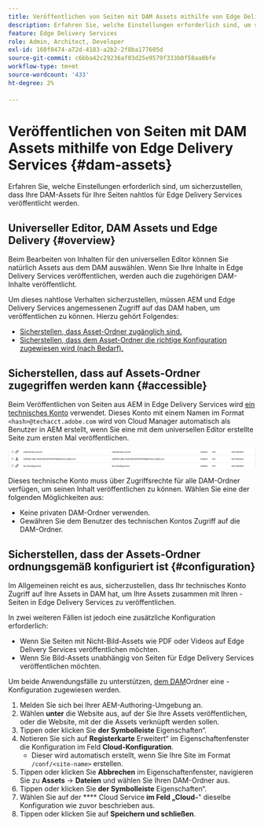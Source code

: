 ```yaml
---
title: Veröffentlichen von Seiten mit DAM Assets mithilfe von Edge Delivery Services
description: Erfahren Sie, welche Einstellungen erforderlich sind, um sicherzustellen, dass Ihre DAM-Assets für Ihre Seiten nahtlos für Edge Delivery Services veröffentlicht werden.
feature: Edge Delivery Services
role: Admin, Architect, Developer
exl-id: 160f0474-a72d-4183-a2b2-2f8ba177605d
source-git-commit: c6bba42c29236af03d25e9579f333b0f58aa0bfe
workflow-type: tm+mt
source-wordcount: '433'
ht-degree: 2%

---
```


# Veröffentlichen von Seiten mit DAM Assets mithilfe von Edge Delivery Services {#dam-assets}

Erfahren Sie, welche Einstellungen erforderlich sind, um sicherzustellen, dass Ihre DAM-Assets für Ihre Seiten nahtlos für Edge Delivery Services veröffentlicht werden.

## Universeller Editor, DAM Assets und Edge Delivery {#overview}

Beim Bearbeiten von Inhalten für den universellen Editor können Sie natürlich Assets aus dem DAM auswählen. Wenn Sie Ihre Inhalte in Edge Delivery Services veröffentlichen, werden auch die zugehörigen DAM-Inhalte veröffentlicht.

Um dieses nahtlose Verhalten sicherzustellen, müssen AEM und Edge Delivery Services angemessenen Zugriff auf das DAM haben, um veröffentlichen zu können. Hierzu gehört Folgendes:

* [Sicherstellen, dass Asset-Ordner zugänglich sind.](#accessible)
* [Sicherstellen, dass dem Asset-Ordner die richtige Konfiguration zugewiesen wird (nach Bedarf).](#configuration)

## Sicherstellen, dass auf Assets-Ordner zugegriffen werden kann {#accessible}

Beim Veröffentlichen von Seiten aus AEM in Edge Delivery Services wird [ein technisches Konto](/help/implementing/developing/introduction/generating-access-tokens-for-server-side-apis.md) verwendet. Dieses Konto mit einem Namen im Format `<hash>@techacct.adobe.com` wird von Cloud Manager automatisch als Benutzer in AEM erstellt, wenn Sie eine mit dem universellen Editor erstellte Seite zum ersten Mal veröffentlichen.

![Technisches Konto](/help/edge/wysiwyg-authoring/assets/dam-assets/technical-account.png)

Dieses technische Konto muss über Zugriffsrechte für alle DAM-Ordner verfügen, um seinen Inhalt veröffentlichen zu können. Wählen Sie eine der folgenden Möglichkeiten aus:

* Keine privaten DAM-Ordner verwenden.
* Gewähren Sie dem Benutzer des technischen Kontos Zugriff auf die DAM-Ordner.

## Sicherstellen, dass der Assets-Ordner ordnungsgemäß konfiguriert ist {#configuration}

Im Allgemeinen reicht es aus, sicherzustellen, dass Ihr technisches Konto Zugriff auf Ihre Assets in DAM hat, um Ihre Assets zusammen mit Ihren -Seiten in Edge Delivery Services zu veröffentlichen.

In zwei weiteren Fällen ist jedoch eine zusätzliche Konfiguration erforderlich:

* Wenn Sie Seiten mit Nicht-Bild-Assets wie PDF oder Videos auf Edge Delivery Services veröffentlichen möchten.
* Wenn Sie Bild-Assets unabhängig von Seiten für Edge Delivery Services veröffentlichen möchten.

Um beide Anwendungsfälle zu unterstützen, [ dem DAM](/help/implementing/developing/introduction/configurations.md)Ordner eine -Konfiguration zugewiesen werden.

1. Melden Sie sich bei Ihrer AEM-Authoring-Umgebung an.
1. Wählen **unter** die Website aus, auf der Sie Ihre Assets veröffentlichen, oder die Website, mit der die Assets verknüpft werden sollen.
1. Tippen oder klicken Sie **der Symbolleiste** Eigenschaften“.
1. Notieren Sie sich auf **Registerkarte** Erweitert“ im Eigenschaftenfenster die Konfiguration im Feld **Cloud-Konfiguration**.
   * Dieser wird automatisch erstellt, wenn Sie Ihre Site im Format `/conf/<site-name>` erstellen.
1. Tippen oder klicken Sie **Abbrechen** im Eigenschaftenfenster, navigieren Sie zu **Assets** -> **Dateien** und wählen Sie Ihren DAM-Ordner aus.
1. Tippen oder klicken Sie **der Symbolleiste** Eigenschaften“.
1. Wählen Sie auf der **** Cloud Service **im Feld „Cloud-**&quot; dieselbe Konfiguration wie zuvor beschrieben aus.
1. Tippen oder klicken Sie auf **Speichern und schließen**.
